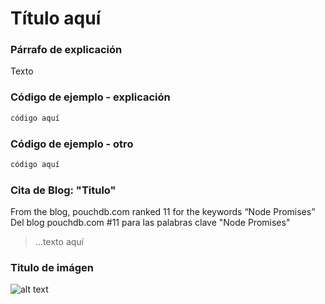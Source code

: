 # Título aquí

### Párrafo de explicación

Texto

### Código de ejemplo - explicación

```javascript
código aquí
```

### Código de ejemplo - otro

```javascript
código aquí
```

### Cita de Blog: "Titulo"

 From the blog, pouchdb.com ranked 11 for the keywords “Node Promises”
 Del blog pouchdb.com #11 para las palabras clave "Node Promises"

 > …texto aquí

### Titulo de imágen

![alt text](https://github.com/i0natan/nodebestpractices/blob/master/assets/images/swaggerDoc.png "manejo de errores en API")
